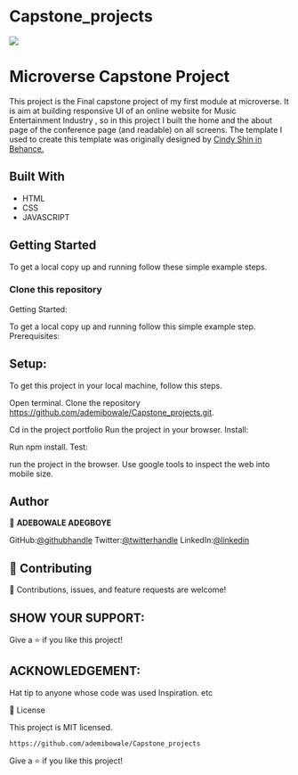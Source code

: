 # Capstone_projects
![](https://img.shields.io/badge/Microverse-blueviolet)

# Microverse Capstone Project

 This project is the Final capstone project of my first module at microverse. It is aim at building responsive UI of an online website for  Music Entertainment Industry , so in this project I built the home and the about page of the conference page (and readable) on all screens.
The template I used to create this template was originally designed by [Cindy Shin in Behance.](https://www.behance.net/adagio07)

## Built With

- HTML
- CSS 
- JAVASCRIPT

## Getting Started

To get a local copy up and running follow these simple example steps.

### Clone this repository
Getting Started:

To get a local copy up and running follow this simple example step.
Prerequisites:

## Setup:

To get this project in your local machine, follow this steps.

Open terminal.
Clone the repository https://github.com/ademibowale/Capstone_projects.git.

Cd in the project portfolio
Run the project in your browser.
Install:

Run npm install.
Test:

run the project in the browser.
Use google tools to inspect the web into mobile size.

## Author

👤 **ADEBOWALE ADEGBOYE**

GitHub:[@githubhandle](https://github.com/ademibowale)
Twitter:[@twitterhandle]( https://twitter.com/Ademibowale1)
LinkedIn:[@linkedin](https://www.linkedin.com/in/adebowale-adegboye/)

## 🤝 Contributing

🤝 Contributions, issues, and feature requests are welcome!


## SHOW YOUR SUPPORT:

 Give a ⭐ if you like this project!

## ACKNOWLEDGEMENT:  

 Hat tip to anyone whose code was used Inspiration. etc

📝 License

This project is MIT licensed.
```
https://github.com/ademibowale/Capstone_projects

```

Give a ⭐️ if you like this project!
